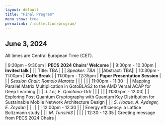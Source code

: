 ```yaml
---
layout: default
title: "Final Program"
menu_show: true
permalink: /:collection/program/
---
```





## June 3, 2024

All times are Central European Time (CET).

| 9:20pm - 9:30pm | **PECS 2024 Chairs' Welcome** |
| 9:30pm - 10:30pm | **Invited talk** |
| | Title: TBA |
| | *Speaker: TBA* |
| |Abstract: TBA||
| 10:30pm - 11:00pm | **Coffe Break** |
| 11:00pm - 12:35pm | **Paper Presentation Session** |
| | *Session Chair: Romolo Marotta* |
| | |
| | 11:00pm - 11:30 |
| | Mapping Parallel Matrix Multiplication in GotoBLAS2 to the AMD Versal ACAP for Deep Learning |
| | *J. Lei, E. Quintana-Ortí* |
| | |
| | 11:30:pm - 12:00|
| | Exploring Post Quantum Cryptography with Quantum Key Distribution for Sustainable Mobile Network Architecture Design |
| | *S. Hoque, A. Aydeger, E. Zeydan* |
| | |
| | 12:00pm - 12:30 |
| | Energy efficiency: a Lattice Boltzmann study |
| | *M. Turisini3* |
| | |
| 12:30 - 12:35 | Greeting message from PECS 2024 Chairs |



